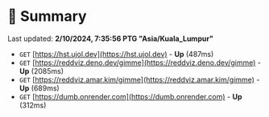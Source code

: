 # 📖 Summary
Last updated: **2/10/2024, 7:35:56 PTG "Asia/Kuala_Lumpur"**

- `GET` [https://hst.ujol.dev](https://hst.ujol.dev) - **Up** (487ms)
- `GET` [https://reddviz.deno.dev/gimme](https://reddviz.deno.dev/gimme) - **Up** (2085ms)
- `GET` [https://reddviz.amar.kim/gimme](https://reddviz.amar.kim/gimme) - **Up** (689ms)
- `GET` [https://dumb.onrender.com](https://dumb.onrender.com) - **Up** (312ms)
